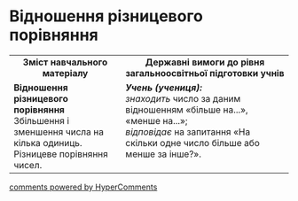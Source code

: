 <div id="hypercomments_widget" class="js-hypercomments-widget invisible"></div>

# Відношення різницевого порівняння
<table>
  <tr>
    <td width="40%" align="center"><b>Зміст навчального матеріалу<b></td>
    <td width="60%" align="center"><b>Державні вимоги до рівня загальноосвітньої підготовки учнів</b></td>
  </tr>
  <tr>
    <td width="40%" style="vertical-align:top !important;"><b>Відношення різницевого порівняння</b><br>
Збільшення і зменшення числа на кілька одиниць.<br>
Різницеве порівняння чисел. <br></td>
    <td width="60%" style="vertical-align:top !important;"><i><b>Учень (учениця):</b></i><br>
<i>знаходить</i> число за даним відношенням «більше на...», «менше на...»; <br>
<i>відповідає</i> на запитання  «На скільки одне число більше або менше за інше?».<br></td>
  </tr>
</table>

<div class="js-hypercomments-container">
    <a href="http://hypercomments.com" class="hc-link" title="comments widget">comments powered by HyperComments</a>
</div>